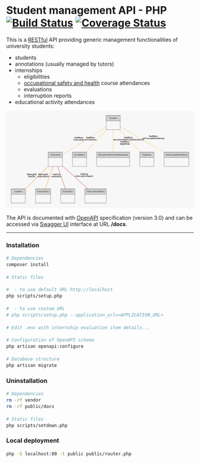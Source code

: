 # Student management API - PHP [![Build Status](https://travis-ci.org/francescozanoni/students-api-php.svg?branch=master)](https://travis-ci.org/francescozanoni/students-api-php) [![Coverage Status](https://coveralls.io/repos/github/francescozanoni/students-api-php/badge.svg?branch=master)](https://coveralls.io/github/francescozanoni/students-api-php?branch=master)

This is a [RESTful](https://en.wikipedia.org/wiki/Representational_state_transfer) API providing generic management functionalities of university students:

- students
- annotations (usually managed by tutors)
- internships
  - eligibilities
  - [occupational safety and health](https://en.wikipedia.org/wiki/Occupational_safety_and_health) course attendances
  - evaluations
  - interruption reports
- educational activity attendances

![Entity-relationship diagram](/er_diagram.png)

The API is documented with [OpenAPI](https://swagger.io/docs/specification/about/) specification (version 3.0) and can be accessed via [Swagger UI](https://swagger.io/tools/swagger-ui) interface at URL **/docs**.

----

### Installation

```bash
# Dependencies
composer install

# Static files

#  - to use default URL http://localhost
php scripts/setup.php

#  - to use custom URL
# php scripts/setup.php --application_url=<APPLICATION_URL>

# Edit .env with internship evaluation item details...

# Configuration of OpenAPI schema
php artisan openapi:configure

# Database structure
php artisan migrate
```

### Uninstallation

```bash
# Dependencies
rm -rf vendor
rm -rf public/docs

# Static files
php scripts/setdown.php
```

### Local deployment

```bash
php -S localhost:80 -t public public/router.php
```
